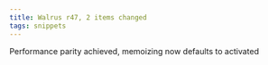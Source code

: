 ```yaml
---
title: Walrus r47, 2 items changed
tags: snippets
---
```


Performance parity achieved, memoizing now defaults to activated
